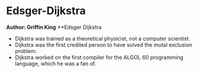 # Edsger-Dijkstra
**Author: Griffin King**
**Edsger Dijkstra
* Dijkstra was trained as a theoretical physicist, not a computer scientist.
* Dijkstra was the first credited person to have solved the mutal exclusion problem.
* Dijkstra worked on the first compiler for the ALGOL 60 programming language, which he was a fan of.

